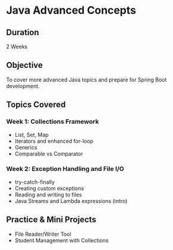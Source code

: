 # Java Advanced Concepts

## Duration
2 Weeks

## Objective
To cover more advanced Java topics and prepare for Spring Boot development.

## Topics Covered

### Week 1: Collections Framework
- List, Set, Map
- Iterators and enhanced for-loop
- Generics
- Comparable vs Comparator

### Week 2: Exception Handling and File I/O
- try-catch-finally
- Creating custom exceptions
- Reading and writing to files
- Java Streams and Lambda expressions (intro)

## Practice & Mini Projects
- File Reader/Writer Tool
- Student Management with Collections
